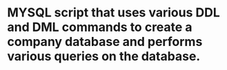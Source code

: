 # MYSQL script that uses various DDL and DML commands to create a company database and performs various queries on the database.
